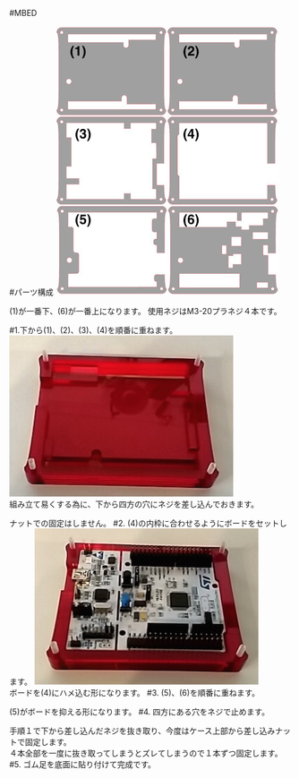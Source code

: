 #MBED

#パーツ構成
![](../img/1100_case/manual/mbed_00.jpg)

 
(1)が一番下、(6)が一番上になります。
使用ネジはM3-20プラネジ４本です。


#1.下から(1)、(2)、(3)、(4)を順番に重ねます。
![](../img/1100_case/manual/mbed_01.jpg)<br>
組み立て易くする為に、下から四方の穴にネジを差し込んでおきます。

ナットでの固定はしません。
#2. (4)の内枠に合わせるようにボードをセットします。
![](../img/1100_case/manual/mbed_02.jpg)<br>
ボードを(4)にハメ込む形になります。
#3. (5)、(6)を順番に重ねます。

(5)がボードを抑える形になります。
#4. 四方にある穴をネジで止めます。

手順１で下から差し込んだネジを抜き取り、今度はケース上部から差し込みナットで固定します。<br> ４本全部を一度に抜き取ってしまうとズレてしまうので１本ずつ固定します。
#5. ゴム足を底面に貼り付けて完成です。



